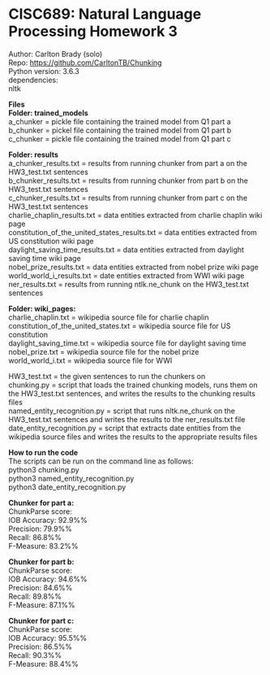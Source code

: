 # CISC689: Natural Language Processing Homework 3  
Author: Carlton Brady (solo)  
Repo: https://github.com/CarltonTB/Chunking  
Python version: 3.6.3  
dependencies:  
nltk  

**Files**  
**Folder: trained_models**  
    a_chunker = pickle file containing the trained model from Q1 part a  
    b_chunker = pickel file containing the trained model from Q1 part b  
    c_chunker = pickle file containing the trained model from Q1 part c  
  
**Folder: results**  
    a_chunker_results.txt = results from running chunker from part a on the HW3_test.txt sentences  
    b_chunker_results.txt = results from running chunker from part b on the HW3_test.txt sentences  
    c_chunker_results.txt = results from running chunker from part c on the HW3_test.txt sentences  
    charlie_chaplin_results.txt = data entities extracted from charlie chaplin wiki page  
    constitution_of_the_united_states_results.txt = data entities extracted from US constitution wiki page  
    daylight_saving_time_results.txt = data entities extracted from daylight saving time wiki page  
    nobel_prize_results.txt = data entities extracted from nobel prize wiki page  
    world_world_i_results.txt = date entities extracted from WWI wiki page  
    ner_results.txt = results from running ntlk.ne_chunk on the HW3_test.txt sentences  
  
**Folder: wiki_pages:**  
    charlie_chaplin.txt = wikipedia source file for charlie chaplin  
    constitution_of_the_united_states.txt = wikipedia source file for US constitution  
    daylight_saving_time.txt = wikipedia source file for daylight saving time  
    nobel_prize.txt = wikipedia source file for the nobel prize  
    world_world_i.txt = wikipedia source file for WWI  
  
HW3_test.txt = the given sentences to run the chunkers on  
chunking.py = script that loads the trained chunking models, runs them on the HW3_test.txt sentences, and writes the results to the chunking results files  
named_entity_recognition.py = script that runs nltk.ne_chunk on the HW3_test.txt sentences and writes the results to the ner_results.txt file  
date_entity_recognition.py = script that extracts date entities from the wikipedia source files and writes the results to the appropriate results files  
  
  
**How to run the code**  
The scripts can be run on the command line as follows:  
python3 chunking.py  
python3 named_entity_recognition.py  
python3 date_entity_recognition.py  
  
  
**Chunker for part a:**  
ChunkParse score:  
    IOB Accuracy:  92.9%%  
    Precision:     79.9%%  
    Recall:        86.8%%  
    F-Measure:     83.2%%  
   
**Chunker for part b:**  
ChunkParse score:  
    IOB Accuracy:  94.6%%  
    Precision:     84.6%%  
    Recall:        89.8%%  
    F-Measure:     87.1%%  
  
**Chunker for part c:**  
ChunkParse score:  
    IOB Accuracy:  95.5%%  
    Precision:     86.5%%  
    Recall:        90.3%%  
    F-Measure:     88.4%%  

